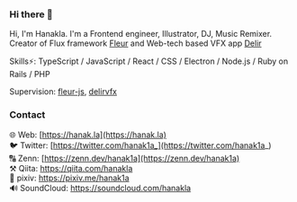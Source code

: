 ### Hi there 👋

Hi, I'm Hanakla. I'm a Frontend engineer, Illustrator, DJ, Music Remixer.  
Creator of Flux framework [Fleur](https://github.com/fleur-js/fleur) and Web-tech based VFX app [Delir](https://delir.studio)

Skills⚡: TypeScript / JavaScript / React / CSS / Electron / Node.js / Ruby on Rails / PHP

Supervision: [fleur-js](https://github.com/fleur-js), [delirvfx](https://github.com/delirvfx)

### Contact

🌐 Web: [https://hanak.la](https://hanak.la)  
🐦 Twitter: [https://twitter.com/hanak1a_](https://twitter.com/hanak1a_)  
🔠 Zenn: [https://zenn.dev/hanak1a](https://zenn.dev/hanak1a)  
⚒️ Qiita: https://qiita.com/hanakla  
🎨 pixiv: https://pixiv.me/hanak1a  
🔊 SoundCloud: https://soundcloud.com/hanakla

<!--
**hanakla/hanakla** is a ✨ _special_ ✨ repository because its `README.md` (this file) appears on your GitHub profile.

Here are some ideas to get you started:

- 🔭 I’m currently working on ...
- 🌱 I’m currently learning ...
- 👯 I’m looking to collaborate on ...
- 🤔 I’m looking for help with ...
- 💬 Ask me about ...
- 📫 How to reach me: ...
- 😄 Pronouns: ...
- ⚡ Fun fact: ...
-->
